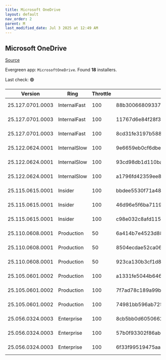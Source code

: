 ```yaml
---
title: Microsoft OneDrive
layout: default
nav_order: 2
parent: M
last_modified_date: Jul 3 2025 at 12:49 AM
---
```


## Microsoft OneDrive

[Source](https://onedrive.live.com/)

Evergreen app: `MicrosoftOneDrive`. Found **18** installers.

Last check: 🟢

| Version          | Ring         | Throttle | Sha256                                                           | Architecture | Type | URI                                                                                                                                                                  |
| ---------------- | ------------ | -------- | ---------------------------------------------------------------- | ------------ | ---- | -------------------------------------------------------------------------------------------------------------------------------------------------------------------- |
| 25.127.0701.0003 | InternalFast | 100      | 88b30066809337bbf40a0c34418b7d7f809329e99fde2dabcfb27465613572ad | ARM64        | exe  | [https://oneclient.sfx.ms/Win/Installers/25.127.0701.0003/arm64/OneDriveSetup.exe](https://oneclient.sfx.ms/Win/Installers/25.127.0701.0003/arm64/OneDriveSetup.exe) |
| 25.127.0701.0003 | InternalFast | 100      | 11767d6e84f28f34d374975d76ed957db59696a6640560e2a4032a16da23859e | x64          | exe  | [https://oneclient.sfx.ms/Win/Installers/25.127.0701.0003/amd64/OneDriveSetup.exe](https://oneclient.sfx.ms/Win/Installers/25.127.0701.0003/amd64/OneDriveSetup.exe) |
| 25.127.0701.0003 | InternalFast | 100      | 8cd31fe3197b588cd49877ddf90d988c1bd76dd2bac1b1780e620a4d4bf57486 | x86          | exe  | [https://oneclient.sfx.ms/Win/Installers/25.127.0701.0003/OneDriveSetup.exe](https://oneclient.sfx.ms/Win/Installers/25.127.0701.0003/OneDriveSetup.exe)             |
| 25.122.0624.0001 | InternalSlow | 100      | 9e6659eb0cf6dbe7d48850d74ca31275e2934fbc17c5b9bcfdc1728e425b2b96 | ARM64        | exe  | [https://oneclient.sfx.ms/Win/Installers/25.122.0624.0001/arm64/OneDriveSetup.exe](https://oneclient.sfx.ms/Win/Installers/25.122.0624.0001/arm64/OneDriveSetup.exe) |
| 25.122.0624.0001 | InternalSlow | 100      | 93cd98db1d110ba67d8be10d19fcc81248606d41e5c036891d70f12044d3d62d | x64          | exe  | [https://oneclient.sfx.ms/Win/Installers/25.122.0624.0001/amd64/OneDriveSetup.exe](https://oneclient.sfx.ms/Win/Installers/25.122.0624.0001/amd64/OneDriveSetup.exe) |
| 25.122.0624.0001 | InternalSlow | 100      | a1796fd42359ee8f38f93d4e05d9d06d60bf9638d1f296b1ee1e84b2d56d5d4a | x86          | exe  | [https://oneclient.sfx.ms/Win/Installers/25.122.0624.0001/OneDriveSetup.exe](https://oneclient.sfx.ms/Win/Installers/25.122.0624.0001/OneDriveSetup.exe)             |
| 25.115.0615.0001 | Insider      | 100      | bbdee5530f71a48fd4bb96b58b673972e30f7905cf712be278f324a73e4d5b6f | ARM64        | exe  | [https://oneclient.sfx.ms/Win/Installers/25.115.0615.0001/arm64/OneDriveSetup.exe](https://oneclient.sfx.ms/Win/Installers/25.115.0615.0001/arm64/OneDriveSetup.exe) |
| 25.115.0615.0001 | Insider      | 100      | 46d96e5f6ba7119c94e2a47371561b37648805b9c40ca199686e477be4a42651 | x64          | exe  | [https://oneclient.sfx.ms/Win/Installers/25.115.0615.0001/amd64/OneDriveSetup.exe](https://oneclient.sfx.ms/Win/Installers/25.115.0615.0001/amd64/OneDriveSetup.exe) |
| 25.115.0615.0001 | Insider      | 100      | c98e032c8afd115466fb2ceb42ec78b1062c027ef34391f4633019e28538b437 | x86          | exe  | [https://oneclient.sfx.ms/Win/Installers/25.115.0615.0001/OneDriveSetup.exe](https://oneclient.sfx.ms/Win/Installers/25.115.0615.0001/OneDriveSetup.exe)             |
| 25.110.0608.0001 | Production   | 50       | 6a414b7e4523d883b1cdc0cf641c0836c0a1d5773a1a09fc3d1b7ca62beb6164 | ARM64        | exe  | [https://oneclient.sfx.ms/Win/Installers/25.110.0608.0001/arm64/OneDriveSetup.exe](https://oneclient.sfx.ms/Win/Installers/25.110.0608.0001/arm64/OneDriveSetup.exe) |
| 25.110.0608.0001 | Production   | 50       | 8504ecdae52ca0647b8e6e8f061a3cbc2be6e1d1e14fc52f8ecd0dc9dddf9b9b | x64          | exe  | [https://oneclient.sfx.ms/Win/Installers/25.110.0608.0001/amd64/OneDriveSetup.exe](https://oneclient.sfx.ms/Win/Installers/25.110.0608.0001/amd64/OneDriveSetup.exe) |
| 25.110.0608.0001 | Production   | 50       | 923ca130b3cf1d895b2669c6ee8ee26ff2f4621c7ed1a1362ffa9e33342e4c7a | x86          | exe  | [https://oneclient.sfx.ms/Win/Installers/25.110.0608.0001/OneDriveSetup.exe](https://oneclient.sfx.ms/Win/Installers/25.110.0608.0001/OneDriveSetup.exe)             |
| 25.105.0601.0002 | Production   | 100      | a1331fe5044b646317a2c1197f7d68c93a9208efd51809e6edf73d9ccddb6068 | ARM64        | exe  | [https://oneclient.sfx.ms/Win/Installers/25.105.0601.0002/arm64/OneDriveSetup.exe](https://oneclient.sfx.ms/Win/Installers/25.105.0601.0002/arm64/OneDriveSetup.exe) |
| 25.105.0601.0002 | Production   | 100      | 7f7ad78c189a99b987ab24a196b2f70fa46b3aa82c9e95f8301208cf0fa992e1 | x64          | exe  | [https://oneclient.sfx.ms/Win/Installers/25.105.0601.0002/amd64/OneDriveSetup.exe](https://oneclient.sfx.ms/Win/Installers/25.105.0601.0002/amd64/OneDriveSetup.exe) |
| 25.105.0601.0002 | Production   | 100      | 74981bb596ab72559154ccb687522ff19a30856dd684892402e2abf63bcab439 | x86          | exe  | [https://oneclient.sfx.ms/Win/Installers/25.105.0601.0002/OneDriveSetup.exe](https://oneclient.sfx.ms/Win/Installers/25.105.0601.0002/OneDriveSetup.exe)             |
| 25.056.0324.0003 | Enterprise   | 100      | 8cb5bb0d6050662f0c1a469bab1809d00b68f6e31006a688d6f59c52adeefcf2 | ARM64        | exe  | [https://oneclient.sfx.ms/Win/Installers/25.056.0324.0003/arm64/OneDriveSetup.exe](https://oneclient.sfx.ms/Win/Installers/25.056.0324.0003/arm64/OneDriveSetup.exe) |
| 25.056.0324.0003 | Enterprise   | 100      | 57b0f93302f86abe533e26df3b402eb5bb0cf51bb1fb4eeff7e1da4b78f13af1 | x64          | exe  | [https://oneclient.sfx.ms/Win/Installers/25.056.0324.0003/amd64/OneDriveSetup.exe](https://oneclient.sfx.ms/Win/Installers/25.056.0324.0003/amd64/OneDriveSetup.exe) |
| 25.056.0324.0003 | Enterprise   | 100      | 6f33f99519475aa6cabebd306f336afea4ad15dfc19f226fd550a146ea1ca53e | x86          | exe  | [https://oneclient.sfx.ms/Win/Installers/25.056.0324.0003/OneDriveSetup.exe](https://oneclient.sfx.ms/Win/Installers/25.056.0324.0003/OneDriveSetup.exe)             |
